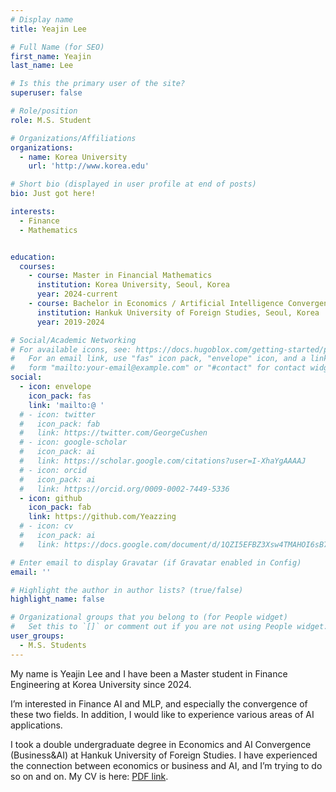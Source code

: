 ```yaml
---
# Display name
title: Yeajin Lee

# Full Name (for SEO)
first_name: Yeajin
last_name: Lee

# Is this the primary user of the site?
superuser: false

# Role/position
role: M.S. Student

# Organizations/Affiliations
organizations:
  - name: Korea University
    url: 'http://www.korea.edu'

# Short bio (displayed in user profile at end of posts)
bio: Just got here!

interests:
  - Finance
  - Mathematics


education:
  courses:
    - course: Master in Financial Mathematics 
      institution: Korea University, Seoul, Korea
      year: 2024-current
    - course: Bachelor in Economics / Artificial Intelligence Convergence (Business & AI) 
      institution: Hankuk University of Foreign Studies, Seoul, Korea
      year: 2019-2024

# Social/Academic Networking
# For available icons, see: https://docs.hugoblox.com/getting-started/page-builder/#icons
#   For an email link, use "fas" icon pack, "envelope" icon, and a link in the
#   form "mailto:your-email@example.com" or "#contact" for contact widget.
social:
  - icon: envelope
    icon_pack: fas
    link: 'mailto:@ '
  # - icon: twitter
  #   icon_pack: fab
  #   link: https://twitter.com/GeorgeCushen
  # - icon: google-scholar
  #   icon_pack: ai
  #   link: https://scholar.google.com/citations?user=I-XhaYgAAAAJ
  # - icon: orcid
  #   icon_pack: ai
  #   link: https://orcid.org/0009-0002-7449-5336
  - icon: github
    icon_pack: fab
    link: https://github.com/Yeazzing
  # - icon: cv
  #   icon_pack: ai
  #   link: https://docs.google.com/document/d/1QZI5EFBZ3Xsw4TMAHOI6sB7T_JsBC7y4UUIAGhU-sXo/edit?usp=sharing

# Enter email to display Gravatar (if Gravatar enabled in Config)
email: ''

# Highlight the author in author lists? (true/false)
highlight_name: false

# Organizational groups that you belong to (for People widget)
#   Set this to `[]` or comment out if you are not using People widget.
user_groups:
  - M.S. Students
---
```


<!-- 짧은 자기소개 -->
My name is Yeajin Lee and I have been a Master student in Finance Engineering at Korea University since 2024.



<!-- 연구분야/주제 관심사 소개 -->
I’m interested in Finance AI and MLP, and especially the convergence of these two fields. In addition, I would like to experience various areas of AI applications.

<!-- 그 외의 것/trivia -->
I took a double undergraduate degree in Economics and AI Convergence (Business&AI) at Hankuk University of Foreign Studies. I have experienced the connection between economics or business and AI, and I’m trying to do so on and on.
My CV is here: [PDF link](https://drive.google.com/file/d/10-f0w9d58vrs85_dw_p_P5Aw5PaSWT0v/view?usp=sharing).